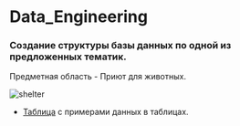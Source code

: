 # Data_Engineering


### Создание структуры базы данных по одной из предложенных тематик.


Предметная область - Приют для животных.

![shelter]()

* [Таблица]() с примерами данных в таблицах.



